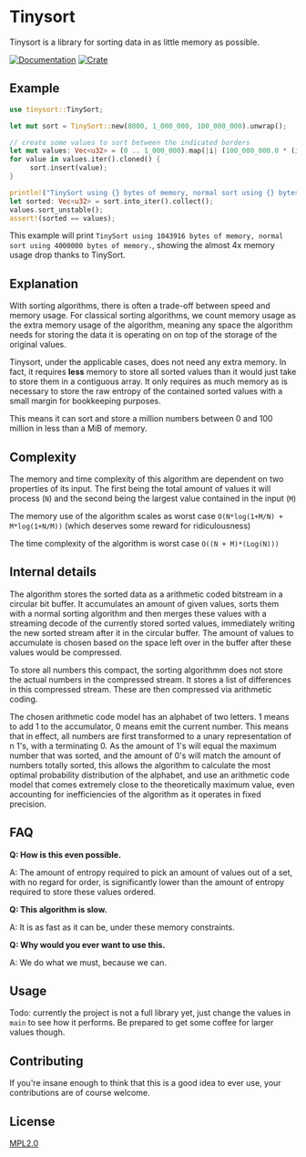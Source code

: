 # Tinysort

Tinysort is a library for sorting data in as little memory as possible.

[![Documentation](https://docs.rs/tinysort/badge.svg)](https://docs.rs/tinysort)
[![Crate](https://img.shields.io/crates/v/tinysort.svg)](https://crates.io/crates/tinysort)

## Example

```rust
use tinysort::TinySort;

let mut sort = TinySort::new(8000, 1_000_000, 100_000_000).unwrap();

// create some values to sort between the indicated borders
let mut values: Vec<u32> = (0 .. 1_000_000).map(|i| (100_000_000.0 * (i as f64 * 0.4567895678).fract()) as u32).collect();
for value in values.iter().cloned() {
     sort.insert(value);
}

println!("TinySort using {} bytes of memory, normal sort using {} bytes of memory.", sort.used_space(), values.len() * std::mem::size_of::<u32>());
let sorted: Vec<u32> = sort.into_iter().collect();
values.sort_unstable();
assert!(sorted == values);
```
This example will print `TinySort using 1043916 bytes of memory, normal sort using 4000000 bytes of memory.`,
showing the almost 4x memory usage drop thanks to TinySort.

## Explanation

With sorting algorithms, there is often a trade-off between speed and memory usage.
For classical sorting algorithms, we count memory usage as the extra memory usage of the algorithm, meaning any space the algorithm
needs for storing the data it is operating on on top of the storage of the original values.

Tinysort, under the applicable cases, does not need any extra memory. In fact, it requires **less** memory to store all sorted values than it would just take to store them in a contiguous array. It only requires as much memory as is necessary to store the raw entropy of the contained sorted values with a small margin for bookkeeping purposes.

This means it can sort and store a million numbers between 0 and 100 million in less than a MiB of memory.

## Complexity

The memory and time complexity of this algorithm are dependent on two properties of its input. The first being the total amount of values it will process (`N`) and the second being the largest value contained in the input (`M`)

The memory use of the algorithm scales as worst case `O(N*log(1+M/N) + M*log(1+N/M))` (which deserves some reward for ridiculousness)

The time complexity of the algorithm is worst case `O((N + M)*(Log(N)))`

## Internal details

The algorithm stores the sorted data as a arithmetic coded bitstream in a circular bit buffer. It accumulates an amount of given values, sorts them with a normal sorting algorithm and then merges these values with a streaming decode of the currently stored sorted values, immediately writing the new sorted stream after it in the circular buffer. The amount of values to accumulate is chosen based on the space left over in the buffer after these values would be compressed.

To store all numbers this compact, the sorting algorithmm does not store the actual numbers in the compressed stream. It stores a list of differences in this compressed stream. These are then compressed via arithmetic coding.

The chosen arithmetic code model has an alphabet of two letters. 1 means to add 1 to the accumulator, 0 means emit the current number. This means that in effect, all numbers are first transformed to a unary representation of n 1's, with a terminating 0. As the amount of 1's will equal the maximum number that was sorted, and the amount of 0's will match the amount of numbers totally sorted, this allows the algorithm to calculate the most optimal probability distribution of the alphabet, and use an arithmetic code model that comes extremely close to the theoretically maximum value, even accounting for inefficiencies of the algorithm as it operates in fixed precision.

## FAQ

**Q: How is this even possible.**

A: The amount of entropy required to pick an amount of values out of a set, with no regard for order, is significantly lower than the amount of entropy required to store these values ordered.

**Q: This algorithm is slow.**

A: It is as fast as it can be, under these memory constraints.

**Q: Why would you ever want to use this.**

A: We do what we must, because we can.

## Usage

Todo: currently the project is not a full library yet, just change the values in `main` to see how it performs. Be prepared to get some coffee for larger values though.

## Contributing

If you're insane enough to think that this is a good idea to ever use, your contributions are of course welcome.

## License

[MPL2.0](https://www.mozilla.org/en-US/MPL/2.0/)

